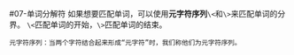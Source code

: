 #07-单词分解符
  如果想要匹配单词，可以使用<strong>元字符序列</strong><code>\\\<</code>和<code>\\\></code>来匹配单词的分界。
<code>\\\<</code>匹配单词的开始，<code>\\\></code>匹配单词的结束。

```
元字符序列：当两个字符结合起来形成“元字符”时，我们称他们为元字符序列。
```
